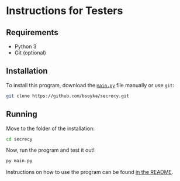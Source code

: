 # Instructions for Testers

## Requirements
- Python 3
- Git (optional)

## Installation
To install this program, download the [`main.py`](main.py) file manually or use `git`:

```bash
git clone https://github.com/bsoyka/secrecy.git
```

## Running
Move to the folder of the installation:


```bash
cd secrecy
```

Now, run the program and test it out!

```bash
py main.py
```

Instructions on how to use the program can be found [in the README](README.md).
